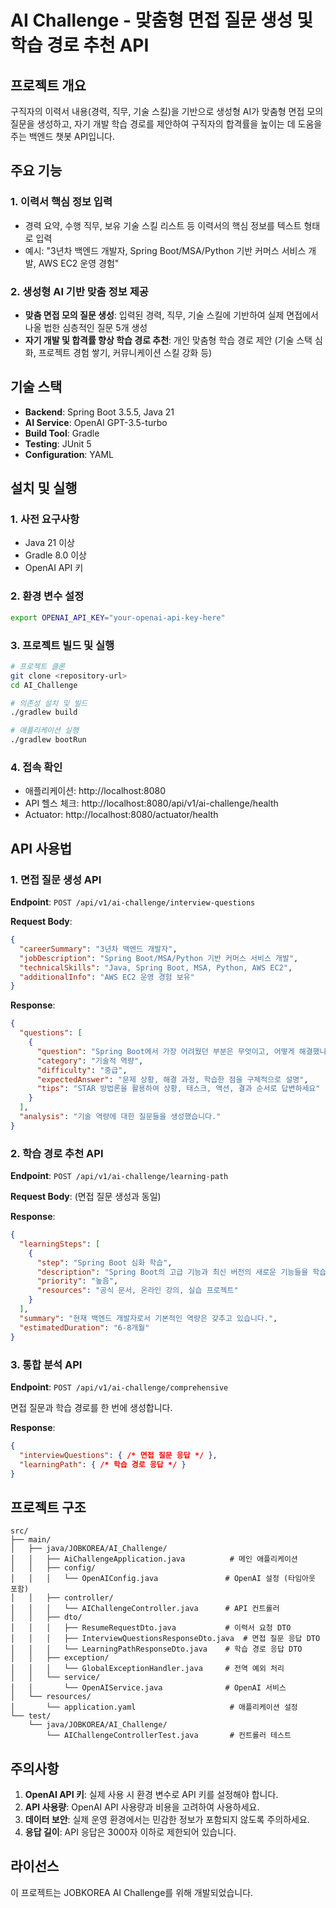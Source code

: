 # AI Challenge - 맞춤형 면접 질문 생성 및 학습 경로 추천 API

## 프로젝트 개요

구직자의 이력서 내용(경력, 직무, 기술 스킬)을 기반으로 생성형 AI가 맞춤형 면접 모의질문을 생성하고, 자기 개발 학습 경로를 제안하여 구직자의 합격률을 높이는 데 도움을 주는 백엔드 챗봇 API입니다.

## 주요 기능

### 1. 이력서 핵심 정보 입력
- 경력 요약, 수행 직무, 보유 기술 스킬 리스트 등 이력서의 핵심 정보를 텍스트 형태로 입력
- 예시: "3년차 백엔드 개발자, Spring Boot/MSA/Python 기반 커머스 서비스 개발, AWS EC2 운영 경험"

### 2. 생성형 AI 기반 맞춤 정보 제공
- **맞춤 면접 모의 질문 생성**: 입력된 경력, 직무, 기술 스킬에 기반하여 실제 면접에서 나올 법한 심층적인 질문 5개 생성
- **자기 개발 및 합격률 향상 학습 경로 추천**: 개인 맞춤형 학습 경로 제안 (기술 스택 심화, 프로젝트 경험 쌓기, 커뮤니케이션 스킬 강화 등)

## 기술 스택

- **Backend**: Spring Boot 3.5.5, Java 21
- **AI Service**: OpenAI GPT-3.5-turbo
- **Build Tool**: Gradle
- **Testing**: JUnit 5
- **Configuration**: YAML

## 설치 및 실행

### 1. 사전 요구사항
- Java 21 이상
- Gradle 8.0 이상
- OpenAI API 키

### 2. 환경 변수 설정
```bash
export OPENAI_API_KEY="your-openai-api-key-here"
```

### 3. 프로젝트 빌드 및 실행
```bash
# 프로젝트 클론
git clone <repository-url>
cd AI_Challenge

# 의존성 설치 및 빌드
./gradlew build

# 애플리케이션 실행
./gradlew bootRun
```

### 4. 접속 확인
- 애플리케이션: http://localhost:8080
- API 헬스 체크: http://localhost:8080/api/v1/ai-challenge/health
- Actuator: http://localhost:8080/actuator/health

## API 사용법

### 1. 면접 질문 생성 API

**Endpoint**: `POST /api/v1/ai-challenge/interview-questions`

**Request Body**:
```json
{
  "careerSummary": "3년차 백엔드 개발자",
  "jobDescription": "Spring Boot/MSA/Python 기반 커머스 서비스 개발",
  "technicalSkills": "Java, Spring Boot, MSA, Python, AWS EC2",
  "additionalInfo": "AWS EC2 운영 경험 보유"
}
```

**Response**:
```json
{
  "questions": [
    {
      "question": "Spring Boot에서 가장 어려웠던 부분은 무엇이고, 어떻게 해결했나요?",
      "category": "기술적 역량",
      "difficulty": "중급",
      "expectedAnswer": "문제 상황, 해결 과정, 학습한 점을 구체적으로 설명",
      "tips": "STAR 방법론을 활용하여 상황, 태스크, 액션, 결과 순서로 답변하세요"
    }
  ],
  "analysis": "기술 역량에 대한 질문들을 생성했습니다."
}
```

### 2. 학습 경로 추천 API

**Endpoint**: `POST /api/v1/ai-challenge/learning-path`

**Request Body**: (면접 질문 생성과 동일)

**Response**:
```json
{
  "learningSteps": [
    {
      "step": "Spring Boot 심화 학습",
      "description": "Spring Boot의 고급 기능과 최신 버전의 새로운 기능들을 학습",
      "priority": "높음",
      "resources": "공식 문서, 온라인 강의, 실습 프로젝트"
    }
  ],
  "summary": "현재 백엔드 개발자로서 기본적인 역량은 갖추고 있습니다.",
  "estimatedDuration": "6-8개월"
}
```

### 3. 통합 분석 API

**Endpoint**: `POST /api/v1/ai-challenge/comprehensive`

면접 질문과 학습 경로를 한 번에 생성합니다.

**Response**:
```json
{
  "interviewQuestions": { /* 면접 질문 응답 */ },
  "learningPath": { /* 학습 경로 응답 */ }
}
```

## 프로젝트 구조

```
src/
├── main/
│   ├── java/JOBKOREA/AI_Challenge/
│   │   ├── AiChallengeApplication.java          # 메인 애플리케이션
│   │   ├── config/
│   │   │   └── OpenAIConfig.java               # OpenAI 설정 (타임아웃 포함)
│   │   ├── controller/
│   │   │   └── AIChallengeController.java      # API 컨트롤러
│   │   ├── dto/
│   │   │   ├── ResumeRequestDto.java           # 이력서 요청 DTO
│   │   │   ├── InterviewQuestionsResponseDto.java  # 면접 질문 응답 DTO
│   │   │   └── LearningPathResponseDto.java    # 학습 경로 응답 DTO
│   │   ├── exception/
│   │   │   └── GlobalExceptionHandler.java     # 전역 예외 처리
│   │   └── service/
│   │       └── OpenAIService.java              # OpenAI 서비스
│   └── resources/
│       └── application.yaml                     # 애플리케이션 설정
└── test/
    └── java/JOBKOREA/AI_Challenge/
        └── AIChallengeControllerTest.java       # 컨트롤러 테스트
```

## 주의사항

1. **OpenAI API 키**: 실제 사용 시 환경 변수로 API 키를 설정해야 합니다.
2. **API 사용량**: OpenAI API 사용량과 비용을 고려하여 사용하세요.
3. **데이터 보안**: 실제 운영 환경에서는 민감한 정보가 포함되지 않도록 주의하세요.
4. **응답 길이**: API 응답은 3000자 이하로 제한되어 있습니다.

## 라이선스

이 프로젝트는 JOBKOREA AI Challenge를 위해 개발되었습니다.
